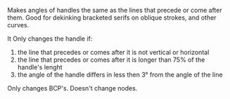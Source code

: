 Makes angles of handles the same as the lines that precede or come after them. Good for dekinking bracketed serifs on oblique strokes, and other curves.

It Only changes the handle if:
1. the line that precedes or comes after it is not vertical or horizontal
2. the line that precedes or comes after it is longer than 75% of the handle's lenght
3. the angle of the handle differs in less then 3° from the angle of the line

Only changes BCP's. Doesn't change nodes.
